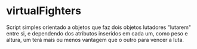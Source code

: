 # virtualFighters
 Script simples orientado a objetos que faz dois objetos lutadores "lutarem" entre si, e dependendo dos atributos inseridos em cada um, como peso e altura, um terá mais ou menos vantagem que o outro para vencer a luta. 
